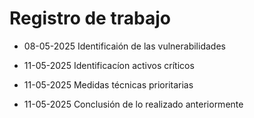# Registro de trabajo

- 08-05-2025 Identificaión de las vulnerabilidades

- 11-05-2025 Identificacíon activos críticos

- 11-05-2025 Medidas técnicas prioritarias

- 11-05-2025 Conclusión de lo realizado anteriormente